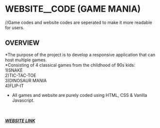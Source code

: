 # WEBSITE__CODE (GAME MANIA)

//Game codes and website codes are seperated to make it more readable for users.

## OVERVIEW
*The purpose of the project is to develop a responsive application that can host multiple games.</br>
*Consisting of 4 classical games from the childhood of 90s kids:</br>
                                                                1)SNAKE</br>
                                                                2)TIC-TAC-TOE</br>
                                                                3)DINOSAUR MANIA</br>
                                                                4)FLIP-IT </br>
* All games and website are purely coded using  HTML, CSS & Vanilla Javascript.</br>
</br>

<a href="https://sparsh0602.github.io/GAMEMANIA.github.io/"><h5>WEBSITE LINK</h5></a>
                                                                
                                                                
                                                             
                                                             
                                                              
    
